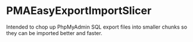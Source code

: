 # PMAEasyExportImportSlicer
Intended to chop up PhpMyAdmin SQL export files into smaller chunks so they can be imported better and faster.
